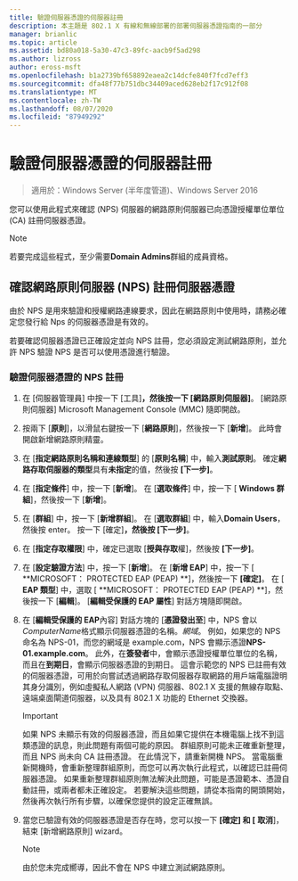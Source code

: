 ```yaml
---
title: 驗證伺服器憑證的伺服器註冊
description: 本主題是 802.1 X 有線和無線部署的部署伺服器憑證指南的一部分
manager: brianlic
ms.topic: article
ms.assetid: bd80a018-5a30-47c3-89fc-aacb9f5ad298
ms.author: lizross
author: eross-msft
ms.openlocfilehash: b1a2739bf658892eaea2c14dcfe840f7fcd7eff3
ms.sourcegitcommit: dfa48f77b751dbc34409aced628eb2f17c912f08
ms.translationtype: MT
ms.contentlocale: zh-TW
ms.lasthandoff: 08/07/2020
ms.locfileid: "87949292"
---
```

# <a name="verify-server-enrollment-of-a-server-certificate"></a>驗證伺服器憑證的伺服器註冊

>適用於：Windows Server (半年度管道)、Windows Server 2016

您可以使用此程式來確認 (NPS) 伺服器的網路原則伺服器已向憑證授權單位單位 (CA) 註冊伺服器憑證。

>[!NOTE]
>若要完成這些程式，至少需要**Domain Admins**群組的成員資格。

## <a name="verify-network-policy-server-nps-enrollment-of-a-server-certificate"></a>確認網路原則伺服器 (NPS) 註冊伺服器憑證

由於 NPS 是用來驗證和授權網路連線要求，因此在網路原則中使用時，請務必確定您發行給 Nps 的伺服器憑證是有效的。

若要確認伺服器憑證已正確設定並向 NPS 註冊，您必須設定測試網路原則，並允許 NPS 驗證 NPS 是否可以使用憑證進行驗證。

### <a name="to-verify-nps-enrollment-of-a-server-certificate"></a>驗證伺服器憑證的 NPS 註冊

1.  在 [伺服器管理員] 中按一下 [工具]****，然後按一下 [網路原則伺服器]****。 [網路原則伺服器] Microsoft Management Console (MMC) 隨即開啟。

2.  按兩下 [**原則**]，以滑鼠右鍵按一下 [**網路原則**]，然後按一下 [**新增**]。 此時會開啟新增網路原則精靈。

3.  在 [**指定網路原則名稱和連線類型**] 的 [**原則名稱**] 中，輸入**測試原則**。 確定**網路存取伺服器的類型**具有**未指定**的值，然後按 **[下一步]**。

4.  在 [**指定條件**] 中，按一下 [**新增**]。 在 [**選取條件**] 中，按一下 [ **Windows 群組**]，然後按一下 [**新增**]。

5.  在 [**群組**] 中，按一下 [**新增群組**]。 在 [**選取群組**] 中，輸入**Domain Users**，然後按 enter。 按一下 [確定]****，然後按 [下一步]****。

6.  在 [**指定存取權限**] 中，確定已選取 [**授與存取**權]，然後按 **[下一步]**。

7.  在 [**設定驗證方法**] 中，按一下 [**新增**]。 在 [**新增 EAP**] 中，按一下 [ **MICROSOFT： PROTECTED EAP (PEAP) **]，然後按一下 **[確定]**。 在 [ **EAP 類型**] 中，選取 [ **MICROSOFT： PROTECTED EAP (PEAP) **]，然後按一下 [**編輯**]。 [**編輯受保護的 EAP 屬性**] 對話方塊隨即開啟。

8.  在 [**編輯受保護的 EAP**內容] 對話方塊的 [**憑證發出至**] 中，NPS 會以*ComputerName*格式顯示伺服器憑證的名稱。*網域*。 例如，如果您的 NPS 命名為 NPS-01，而您的網域是 example.com，NPS 會顯示憑證**NPS-01.example.com**。 此外，在**簽發者**中，會顯示憑證授權單位單位的名稱，而且在**到期日**，會顯示伺服器憑證的到期日。 這會示範您的 NPS 已註冊有效的伺服器憑證，可用於向嘗試透過網路存取伺服器存取網路的用戶端電腦證明其身分識別，例如虛擬私人網路 (VPN) 伺服器、802.1 X 支援的無線存取點、遠端桌面閘道伺服器，以及具有 802.1 X 功能的 Ethernet 交換器。

    > [!IMPORTANT]
    > 如果 NPS 未顯示有效的伺服器憑證，而且如果它提供在本機電腦上找不到這類憑證的訊息，則此問題有兩個可能的原因。 群組原則可能未正確重新整理，而且 NPS 尚未向 CA 註冊憑證。 在此情況下，請重新開機 NPS。 當電腦重新開機時，會重新整理群組原則，而您可以再次執行此程式，以確認已註冊伺服器憑證。 如果重新整理群組原則無法解決此問題，可能是憑證範本、憑證自動註冊，或兩者都未正確設定。 若要解決這些問題，請從本指南的開頭開始，然後再次執行所有步驟，以確保您提供的設定正確無誤。

9. 當您已驗證有效的伺服器憑證是否存在時，您可以按一下 **[確定] 和 [** **取消**]，結束 [新增網路原則] wizard。

    > [!NOTE]
    > 由於您未完成嚮導，因此不會在 NPS 中建立測試網路原則。



